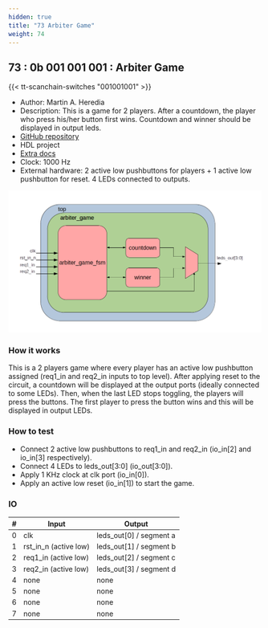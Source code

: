 ```yaml
---
hidden: true
title: "73 Arbiter Game"
weight: 74
---
```


## 73 : 0b 001 001 001 : Arbiter Game

{{< tt-scanchain-switches "001001001" >}}

* Author: Martin A. Heredia
* Description: This is a game for 2 players. After a countdown, the player who press his/her button first wins. Countdown and winner should be displayed in output leds.
* [GitHub repository](https://github.com/maheredia/tt03-arbiter_game)
* HDL project
* [Extra docs](https://github.com/maheredia/tt03-arbiter_game/blob/main/README.md)
* Clock: 1000 Hz
* External hardware: 2 active low pushbuttons for players + 1 active low pushbutton for reset. 4 LEDs connected to outputs.

![picture](images/arbiter_game_bd.png)

### How it works

This is a 2 players game where every player has an active low pushbutton assigned (req1_in and req2_in inputs to top level). 
After applying reset to the circuit, a countdown will be displayed at the output ports (ideally connected to some LEDs). 
Then, when the last LED stops toggling, the players will press the buttons. 
The first player to press the button wins and this will be displayed in output LEDs.


### How to test

- Connect 2 active low pushbuttons to req1_in and req2_in (io_in[2] and io_in[3] respectively).
- Connect 4 LEDs to leds_out[3:0] (io_out[3:0]).
- Apply 1 KHz clock at clk port (io_in[0]).
- Apply an active low reset (io_in[1]) to start the game.


### IO

| # | Input        | Output       |
|---|--------------|--------------|
| 0 | clk  | leds_out[0] / segment a |
| 1 | rst_in_n (active low)  | leds_out[1] / segment b |
| 2 | req1_in  (active low)  | leds_out[2] / segment c |
| 3 | req2_in  (active low)  | leds_out[3] / segment d |
| 4 | none  | none |
| 5 | none  | none |
| 6 | none  | none |
| 7 | none  | none |
